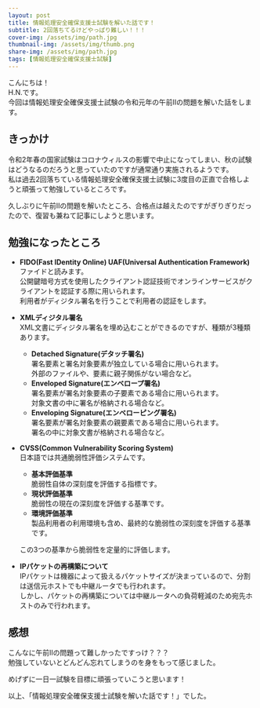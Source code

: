 ```yaml
---
layout: post
title: 情報処理安全確保支援士試験を解いた話です！
subtitle: 2回落ちてるけどやっぱり難しい！！！
cover-img: /assets/img/path.jpg
thumbnail-img: /assets/img/thumb.png
share-img: /assets/img/path.jpg
tags: [情報処理安全確保支援士試験]
---
```


こんにちは！  
H.N.です。  
今回は情報処理安全確保支援士試験の令和元年の午前IIの問題を解いた話をします。

## きっかけ
令和2年春の国家試験はコロナウィルスの影響で中止になってしまい、秋の試験はどうなるのだろうと思っていたのですが通常通り実施されるようです。  
私は過去2回落ちている情報処理安全確保支援士試験に3度目の正直で合格しようと頑張って勉強しているところです。

久しぶりに午前IIの問題を解いたところ、合格点は越えたのですがぎりぎりだったので、復習も兼ねて記事にしようと思います。

## 勉強になったところ
* **FIDO(Fast IDentity Online) UAF(Universal Authentication Framework)**  
ファイドと読みます。  
公開鍵暗号方式を使用したクライアント認証技術でオンラインサービスがクライアントを認証する際に用いられます。  
利用者がディジタル署名を行うことで利用者の認証をします。

* **XMLディジタル署名**  
XML文書にディジタル署名を埋め込むことができるのですが、種類が3種類あります。
  * **Detached Signature(デタッチ署名)**  
  署名要素と署名対象要素が独立している場合に用いられます。  
  外部のファイルや、要素に親子関係がない場合など。
  * **Enveloped Signature(エンベロープ署名)**  
  署名要素が署名対象要素の子要素である場合に用いられます。  
  対象文書の中に署名が格納される場合など。
  * **Enveloping Signature(エンベローピング署名)**  
  署名要素が署名対象要素の親要素である場合に用いられます。  
  署名の中に対象文書が格納される場合など。
  
* **CVSS(Common Vulnerability Scoring System)**  
日本語では共通脆弱性評価システムです。  
  * **基本評価基準**  
  脆弱性自体の深刻度を評価する指標です。
  * **現状評価基準**  
  脆弱性の現在の深刻度を評価する基準です。
  * **環境評価基準**  
  製品利用者の利用環境も含め、最終的な脆弱性の深刻度を評価する基準です。
  
  この3つの基準から脆弱性を定量的に評価します。

* **IPパケットの再構築について**  
IPパケットは機器によって扱えるパケットサイズが決まっているので、分割は送信元ホストでも中継ルータでも行われます。  
しかし、パケットの再構築については中継ルータへの負荷軽減のため宛先ホストのみで行われます。

## 感想
こんなに午前IIの問題って難しかったですっけ？？？  
勉強していないとどんどん忘れてしまうのを身をもって感じました。

めげずに一日一試験を目標に頑張っていこうと思います！

以上、「情報処理安全確保支援士試験を解いた話です！」でした。
